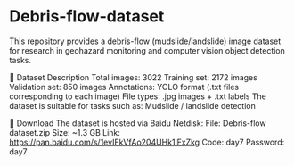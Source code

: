 # Debris-flow-dataset
This repository provides a debris-flow (mudslide/landslide) image dataset for research in geohazard monitoring and computer vision object detection tasks.

📂 Dataset Description
Total images: 3022
Training set: 2172 images
Validation set: 850 images
Annotations: YOLO format (.txt files corresponding to each image)
File types: .jpg images + .txt labels
The dataset is suitable for tasks such as:
Mudslide / landslide detection

🔗 Download
The dataset is hosted via Baidu Netdisk:
File: Debris-flow dataset.zip
Size: ~1.3 GB
Link: https://pan.baidu.com/s/1evIFkVfAo204UHk1lFxZkg Code: day7
Password: day7
